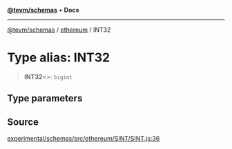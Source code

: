 [**@tevm/schemas**](../../README.md) • **Docs**

***

[@tevm/schemas](../../modules.md) / [ethereum](../README.md) / INT32

# Type alias: INT32

> **INT32**\<\>: `bigint`

## Type parameters

## Source

[experimental/schemas/src/ethereum/SINT/SINT.js:36](https://github.com/evmts/tevm-monorepo/blob/main/experimental/schemas/src/ethereum/SINT/SINT.js#L36)
